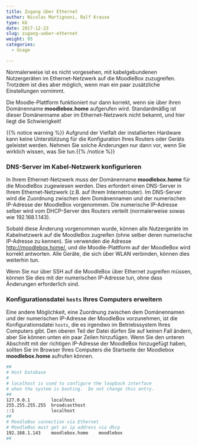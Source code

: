 ```yaml
---
title: Zugang über Ethernet
author: Nicolas Martignoni, Ralf Krause
type: kb
date: 2017-12-23
slug: zugang-ueber-ethernet
weight: 95
categories:
  - Usage

---
```

Normalerweise ist es nicht vorgesehen, mit kabelgebundenen Nutzergeräten im Ethernet-Netzwerk auf die MoodleBox zuzugreifen. Trotzdem ist dies aber möglich, wenn man ein paar zusätzliche Einstellungen vornimmt.

Die Moodle-Plattform funktioniert nur dann korrekt, wenn sie über ihren Domänenname __moodlebox.home__ aufgerufen wird. Standardmäßig ist dieser Domänenname aber im Ethernet-Netzwerk nicht bekannt, und hier liegt die Schwierigkeit!

{{% notice warning %}}
Aufgrund der Vielfalt der installierten Hardware kann keine Unterstützung für die Konfiguration Ihres Routers oder Geräts geleistet werden. Nehmen Sie solche Änderungen nur dann vor, wenn Sie wirklich wissen, was Sie tun.{{% /notice %}}

### DNS-Server im Kabel-Netzwerk konfigurieren

In Ihrem Ethernet-Netzwerk muss der Domänenname __moodlebox.home__ für die MoodleBox zugewiesen werden. Dies erfordert einen DNS-Server in Ihrem Ethernet-Netzwerk (z.B. auf Ihrem Internetrouter). Im DNS-Server wird die Zuordnung zwischen dem Domänennamen und der numerischen IP-Adresse der MoodleBox vorgenommen. Die numerische IP-Adresse selber wird vom DHCP-Server des Routers verteilt (normalerweise sowas wie 192.168.1.143).

Sobald diese Änderung vorgenommen wurde, können alle Nutzergeräte im Kabelnetzwerk auf die MoodleBox zugreifen (ohne selber deren numerische IP-Adresse zu kennen). Sie verwenden die Adresse http://moodlebox.home/, und die Moodle-Plattform auf der MoodleBox wird korrekt antworten. Alle Geräte, die sich über WLAN verbinden, können dies weiterhin tun.

Wenn Sie nur über SSH auf die MoodleBox über Ethernet zugreifen müssen, können Sie dies mit der numerischen IP-Adresse tun, ohne dass Änderungen erforderlich sind.
 

### Konfigurationsdatei `hosts` Ihres Computers erweitern

Eine andere Möglichkeit, eine Zuordnung zwischen dem Domänennamen und der numerischen IP-Adresse der MoodleBox vorzunehmen, ist die Konfigurationsdatei `hosts`, die es irgendwo im Betriebssystem Ihres Computers gibt. Den oberen Teil der Datei dürfen Sie auf keinen Fall ändern, aber Sie können unten ein paar Zeilen hinzufügen. Wenn Sie den unteren Abschnitt mit der richtigen IP-Adresse der MoodleBox hinzugefügt haben, sollten Sie im Browser Ihres Computers die Startseite der Moodlebox __moodlebox.home__ aufrufen können.

```bash
##
# Host Database
#
# localhost is used to configure the loopback interface
# when the system is booting.  Do not change this entry.
##
127.0.0.1        localhost
255.255.255.255  broadcasthost
::1              localhost
##
# MoodleBox connection via Ethernet
# MoodleBox must get an ip address via dhcp
192.168.1.143    moodlebox.home    moodlebox
##
```
